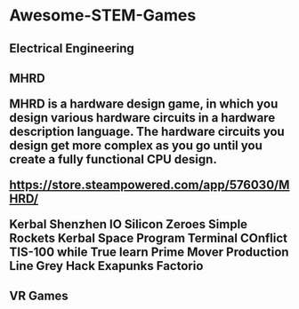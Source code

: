 # Awesome-STEM-Games

<h2>Electrical Engineering<h2>

<B>MHRD</B>

MHRD is a hardware design game, in which you design various hardware circuits in a hardware description language. The hardware circuits you design get more complex as you go until you create a fully functional CPU design.

https://store.steampowered.com/app/576030/MHRD/


Kerbal
Shenzhen IO
Silicon Zeroes
Simple Rockets
Kerbal Space Program
Terminal COnflict
TIS-100
while True learn
Prime Mover
Production Line
Grey Hack
Exapunks
Factorio

<h2>VR Games<h2>
